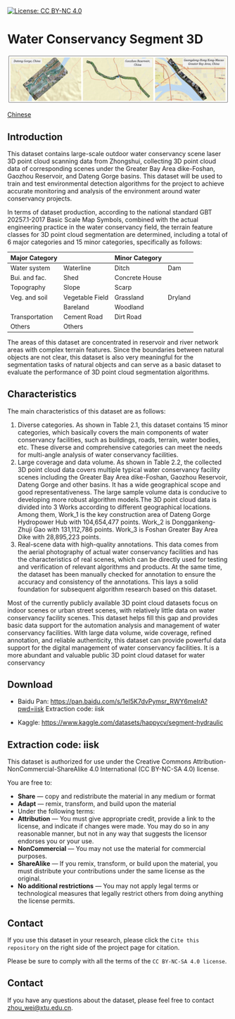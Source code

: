 [![License: CC BY-NC 4.0](http://mirrors.creativecommons.org/presskit/buttons/80x15/png/by-nc-sa.png)](https://creativecommons.org/licenses/by-nc-sa/4.0/)

# Water Conservancy Segment 3D

![image-20230930152815539](README.assets/image-20230930152815539.png)

[Chinese](./README-zh.md)

## Introduction

This dataset contains large-scale outdoor water conservancy scene laser 3D point cloud scanning data from Zhongshui, collecting 3D point cloud data of corresponding scenes under the Greater Bay Area dike-Foshan, Gaozhou Reservoir, and Dateng Gorge basins. This dataset will be used to train and test environmental detection algorithms for the project to achieve accurate monitoring and analysis of the environment around water conservancy projects.

In terms of dataset production, according to the national standard GBT 20257.1-2017 Basic Scale Map Symbols, combined with the actual engineering practice in the water conservancy field, the terrain feature classes for 3D point cloud segmentation are determined, including a total of 6 major categories and 15 minor categories, specifically as follows:

| Major Category |                 | Minor Category |         |
| -------------- | --------------- | -------------- | ------- |
| Water system   | Waterline       | Ditch          | Dam     |
| Bui. and fac.  | Shed            | Concrete House |         |
| Topography     | Slope           | Scarp          |         |
| Veg. and soil  | Vegetable Field | Grassland      | Dryland |
|                | Bareland        | Woodland       |         |
| Transportation | Cement Road     | Dirt Road      |         |
| Others         | Others          |                |         |

The areas of this dataset are concentrated in reservoir and river network areas with complex terrain features. Since the boundaries between natural objects are not clear, this dataset is also very meaningful for the segmentation tasks of natural objects and can serve as a basic dataset to evaluate the performance of 3D point cloud segmentation algorithms.

## Characteristics

The main characteristics of this dataset are as follows:

1. Diverse categories. As shown in Table 2.1, this dataset contains 15 minor categories, which basically covers the main components of water conservancy facilities, such as buildings, roads, terrain, water bodies, etc. These diverse and comprehensive categories can meet the needs for multi-angle analysis of water conservancy facilities.
2.  Large coverage and data volume. As shown in Table 2.2, the collected 3D point cloud data covers multiple typical water conservancy facility scenes including the Greater Bay Area dike-Foshan, Gaozhou Reservoir, Dateng Gorge and other basins. It has a wide geographical scope and good representativeness. The large sample volume data is conducive to developing more robust algorithm models.The 3D point cloud data is divided into 3 Works according to different geographical locations. Among them, Work_1 is the key construction area of Dateng Gorge Hydropower Hub with 104,654,477 points. Work_2 is Donggankeng-Zhuji Gao with 131,112,786 points. Work_3 is Foshan Greater Bay Area Dike with 28,895,223 points.
3. Real-scene data with high-quality annotations. This data comes from the aerial photography of actual water conservancy facilities and has the characteristics of real scenes, which can be directly used for testing and verification of relevant algorithms and products. At the same time, the dataset has been manually checked for annotation to ensure the accuracy and consistency of the annotations. This lays a solid foundation for subsequent algorithm research based on this dataset.

Most of the currently publicly available 3D point cloud datasets focus on indoor scenes or urban street scenes, with relatively little data on water conservancy facility scenes. This dataset helps fill this gap and provides basic data support for the automation analysis and management of water conservancy facilities. With large data volume, wide coverage, refined annotation, and reliable authenticity, this dataset can provide powerful data support for the digital management of water conservancy facilities. It is a more abundant and valuable public 3D point cloud dataset for water conservancy 

## Download

- Baidu Pan: https://pan.baidu.com/s/1eI5K7dvPymsr_RWY6meIrA?pwd=iisk Extraction code: iisk

- Kaggle: https://www.kaggle.com/datasets/happycv/segment-hydraulic

## Extraction code: iisk

This dataset is authorized for use under the Creative Commons Attribution-NonCommercial-ShareAlike 4.0 International (CC BY-NC-SA 4.0) license.

You are free to:

- **Share** — copy and redistribute the material in any medium or format
- **Adapt** — remix, transform, and build upon the material
- Under the following terms:
- **Attribution** — You must give appropriate credit, provide a link to the license, and indicate if changes were made. You may do so in any reasonable manner, but not in any way that suggests the licensor endorses you or your use.
- **NonCommercial** — You may not use the material for commercial purposes.
- **ShareAlike** — If you remix, transform, or build upon the material, you must distribute your contributions under the same license as the original.
- **No additional restrictions** — You may not apply legal terms or technological measures that legally restrict others from doing anything the license permits.

## Contact

If you use this dataset in your research, please click the `Cite this repository` on the right side of the project page for citation.

Please be sure to comply with all the terms of the `CC BY-NC-SA 4.0 license`.

## Contact

If you have any questions about the dataset, please feel free to contact [zhou_wei@xtu.edu.cn](mailto:zhou_wei@xtu.edu.cn).
